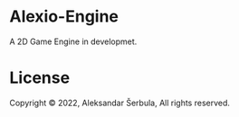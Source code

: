 # Alexio-Engine
A 2D Game Engine in developmet.

# License
Copyright © 2022, Aleksandar Šerbula, All rights reserved.
